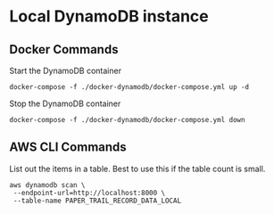 # Local DynamoDB instance

## Docker Commands

Start the DynamoDB container

```
docker-compose -f ./docker-dynamodb/docker-compose.yml up -d
```

Stop the DynamoDB container

```
docker-compose -f ./docker-dynamodb/docker-compose.yml down
```

## AWS CLI Commands

List out the items in a table. Best to use this if the table count is small.

```
aws dynamodb scan \
 --endpoint-url=http://localhost:8000 \
 --table-name PAPER_TRAIL_RECORD_DATA_LOCAL
```
